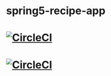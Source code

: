 # spring5-recipe-app
# [![CircleCI](https://circleci.com/gh/mauly1/spring5-recipe-app/tree/main.svg?style=svg)](https://circleci.com/gh/mauly1/spring5-recipe-app/tree/main)
# [![CircleCI](https://circleci.com/gh/mauly1/spring5-recipe-app/tree/one-to-one-jps-assign-review.svg?style=svg)](https://circleci.com/gh/mauly1/spring5-recipe-app/tree/one-to-one-jps-assign-review)
